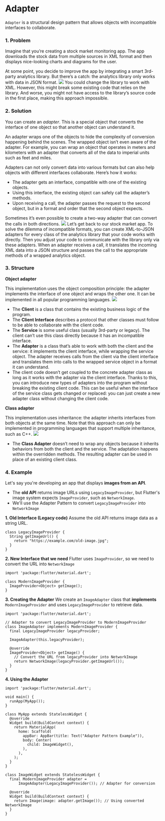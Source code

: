 # Adapter

`Adapter` is a structural design pattern that allows objects with incompatible interfaces to collaborate.

### 1. Problem
Imagine that you’re creating a stock market monitoring app. The app downloads the stock data from multiple sources in XML format and then displays nice-looking charts and diagrams for the user.

At some point, you decide to improve the app by integrating a smart 3rd-party analytics library. But there’s a catch: the analytics library only works with data in JSON format.
![](https://refactoring.guru/images/patterns/diagrams/adapter/problem-en-2x.png)
You could change the library to work with XML. However, this might break some existing code that relies on the library. And worse, you might not have access to the library’s source code in the first place, making this approach impossible.

### 2. Solution
You can create an *adapter*. This is a special object that converts the interface of one object so that another object can understand it.

An adapter wraps one of the objects to hide the complexity of conversion happening behind the scenes. The wrapped object isn’t even aware of the adapter. For example, you can wrap an object that operates in meters and kilometers with an adapter that converts all of the data to imperial units such as feet and miles.

Adapters can not only convert data into various formats but can also help objects with different interfaces collaborate. Here’s how it works:

- The adapter gets an interface, compatible with one of the existing objects.
- Using this interface, the existing object can safely call the adapter’s methods.
- Upon receiving a call, the adapter passes the request to the second object, but in a format and order that the second object expects.

Sometimes it’s even possible to create a two-way adapter that can convert the calls in both directions.
![](https://refactoring.guru/images/patterns/diagrams/adapter/solution-en-2x.png)
Let’s get back to our stock market app. To solve the dilemma of incompatible formats, you can create XML-to-JSON adapters for every class of the analytics library that your code works with directly. Then you adjust your code to communicate with the library only via these adapters. When an adapter receives a call, it translates the incoming XML data into a JSON structure and passes the call to the appropriate methods of a wrapped analytics object.

### 3. Structure
**Object adapter**

This implementation uses the object composition principle: the adapter implements the interface of one object and wraps the other one. It can be implemented in all popular programming languages.
![](https://refactoring.guru/images/patterns/diagrams/adapter/structure-object-adapter-2x.png)

- The **Client** is a class that contains the existing business logic of the program.
- The **Client Interface** describes a protocol that other classes must follow to be able to collaborate with the client code.
- The **Service** is some useful class (usually 3rd-party or legacy). The client can’t use this class directly because it has an incompatible interface.
- The **Adapter** is a class that’s able to work with both the client and the service: it implements the client interface, while wrapping the service object. The adapter receives calls from the client via the client interface and translates them into calls to the wrapped service object in a format it can understand.
- The client code doesn’t get coupled to the concrete adapter class as long as it works with the adapter via the client interface. Thanks to this, you can introduce new types of adapters into the program without breaking the existing client code. This can be useful when the interface of the service class gets changed or replaced: you can just create a new adapter class without changing the client code.

**Class adapter**

This implementation uses inheritance: the adapter inherits interfaces from both objects at the same time. Note that this approach can only be implemented in programming languages that support multiple inheritance, such as C++.
![](https://refactoring.guru/images/patterns/diagrams/adapter/structure-class-adapter-2x.png)
- The **Class Adapter** doesn’t need to wrap any objects because it inherits behaviors from both the client and the service. The adaptation happens within the overridden methods. The resulting adapter can be used in place of an existing client class.

### 4. Example
Let's say you're developing an app that displays **images from an API**.

- The **old API** returns image URLs using `LegacyImageProvider`, but Flutter's image system expects `ImageProvider`, such as `NetworkImage`.
- We'll use the Adapter Pattern to convert `LegacyImageProvider` into `NetworkImage`

**1. Old Interface (Legacy code)**
Assume the old API returns image data as a string URL.
```
class LegacyImageProvider {
  String getImageUrl() {
    return "https://example.com/old-image.jpg";
  }
}
```
**2. New Interface that we need**
Flutter uses `ImageProvider`, so we need to convert the URL into `NetworkImage`
```
import 'package:flutter/material.dart';

class ModernImageProvider {
  ImageProvider<Object> getImage();
}
```

**3. Creating the Adapter**
We create an `ImageAdapter` class that **implements** `ModernImageProvider` and uses `LegacyImageProvider` to retrieve data.
```
import 'package:flutter/material.dart';

// Adapter to convert LegacyImageProvider to ModernImageProvider
class ImageAdapter implements ModernImageProvider {
  final LegacyImageProvider legacyProvider;

  ImageAdapter(this.legacyProvider);

  @override
  ImageProvider<Object> getImage() {
    // Convert the URL from legacyProvider into NetworkImage
    return NetworkImage(legacyProvider.getImageUrl());
  }
}
```
**4. Using the Adapter**
```
import 'package:flutter/material.dart';

void main() {
  runApp(MyApp());
}

class MyApp extends StatelessWidget {
  @override
  Widget build(BuildContext context) {
    return MaterialApp(
      home: Scaffold(
        appBar: AppBar(title: Text("Adapter Pattern Example")),
        body: Center(
          child: ImageWidget(),
        ),
      ),
    );
  }
}

class ImageWidget extends StatelessWidget {
  final ModernImageProvider adapter =
      ImageAdapter(LegacyImageProvider()); // Adapter for conversion

  @override
  Widget build(BuildContext context) {
    return Image(image: adapter.getImage()); // Using converted NetworkImage
  }
}
```